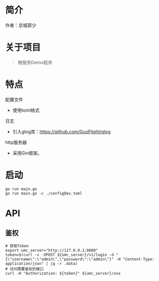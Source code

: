 # 简介

作者：京城郭少

# 关于项目

> 微服务Demo程序

# 特点

配置文件

* 使用toml格式

日志

* 引入glog库：https://github.com/GuoFlight/glog

http服务器

* 采用Gin框架。

# 启动

```shell
go run main.go
go run main.go -c ./configDev.toml
```

# API

## 鉴权

```shell
# 获取Token
export umc_server="http://127.0.0.1:8080"
token=$(curl -s -XPOST ${umc_server}/v1/login -d "{\"username\":\"admin\",\"password\":\"admin\"}" -H "Content-Type: application/json" | jq -r .data)
# 访问需要鉴权的接口
curl -H "Authorization: ${token}" ${umc_server}/xxx
```

<br>